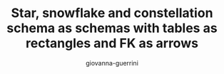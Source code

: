 ---
title: "Star, snowflake and constellation schema as schemas with tables as rectangles and FK as arrows"
author: "giovanna-guerrini"
Discipline: Databases
ConceptualAdvantage: "extends the notation commonly used for relational schema to datawarehouses"
DrawsAttentionTo: "how tables are linked by foreign keys"
Topic: IR and data mining
Domain: 
Form: Visual Representation
OriginSource: "Elmasri, R., & Navathe, S. B. (2015). Fundamentals of Database Systems. 7 ed. Addison-Wesley."
image: "101_1.png,101_2.png,101_3.png"
Mapping:
  (fact and dimension) table  :  Rectangle
  foreign key :  Arrow from referencing to referenced
---